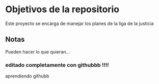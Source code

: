 # Objetivos de la repositorio

Este proyecto se encarga de manejar los planes de la liga de la justicia


## Notas
Pueden hacer lo que quieran...

### editado completamente con githubbb !!!!
aprendiendo githubb
